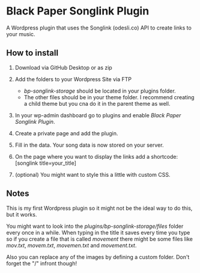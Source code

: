 # Black Paper Songlink Plugin
 
 A Wordpress plugin that uses the Songlink (odesli.co) API to create links to your music.


## How to install

1) Download via GitHub Desktop or as zip

2) Add the folders to your Wordpress Site via FTP
    - _bp-songlink-storage_ should be located in your plugins folder.
    - The other files should be in your theme folder. I recommend creating a child theme but you cna do it in the parent theme as well.
    
3) In your wp-admin dashboard go to plugins and enable _Black Paper Songlink Plugin_.

4) Create a private page and add the plugin.

5) Fill in the data. Your song data is now stored on your server.

6) On the page where you want to display the links add a shortcode: [songlink title=your_title]

7) (optional) You might want to style this a little with custom CSS.


## Notes

This is my first Wordpress plugin so it might not be the ideal way to do this, but it works.

You might want to look into the _plugins/bp-songlink-storage/files_ folder every once in a while. When typing in the title it saves every time you type so if you create a file that is called _movement_ there might be some files like _mov.txt_, _movem.txt_, _movemen.txt_ and _movement.txt_.

Also you can replace any of the images by defining a custom folder. Don't forget the "/" infront though!

